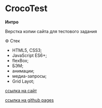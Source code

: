 # CrocoTest

**Интро**

Верстка копии сайта для тестового задания

⚙️ Стек
* HTML5, CSS3;
* JavaScript ES6+;
* flexBox;
* БЭМ;
* анимации;
* медиа-запросы;
* Grid Layot;

[ссылка на сайт](https://www.idntimes.com/korea/kpop/zahra-fadillah-haerunisa/pro-kontra-mv-newjeans-cool-with-you-c1c2)

[ссылка на github pages](https://ilyakotkov.github.io/CrocoTest/)